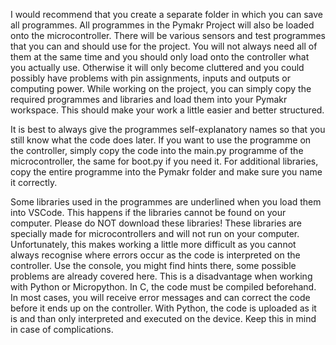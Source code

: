 I would recommend that you create a separate folder in which you can save all programmes. All programmes in the Pymakr Project will also be loaded onto the microcontroller. There will be various sensors and test programmes that you can and should use for the project. You will not always need all of them at the same time and you should only load onto the controller what you actually use. Otherwise it will only become cluttered and you could possibly have problems with pin assignments, inputs and outputs or computing power. While working on the project, you can simply copy the required programmes and libraries and load them into your Pymakr workspace. This should make your work a little easier and better structured.

It is best to always give the programmes self-explanatory names so that you still know what the code does later. If you want to use the programme on the controller, simply copy the code into the main.py programme of the microcontroller, the same for boot.py if you need it. For additional libraries, copy the entire programme into the Pymakr folder and make sure you name it correctly.

Some libraries used in the programmes are underlined when you load them into VSCode. This happens if the libraries cannot be found on your computer. Please do NOT download these libraries! These libraries are specially made for microcontrollers and will not run on your computer. Unfortunately, this makes working a little more difficult as you cannot always recognise where errors occur as the code is interpreted on the controller. Use the console, you might find hints there, some possible problems are already covered here. This is a disadvantage when working with Python or Micropython. In C, the code must be compiled beforehand. In most cases, you will receive error messages and can correct the code before it ends up on the controller. With Python, the code is uploaded as it is and than only interpreted and executed on the device. Keep this in mind in case of complications.